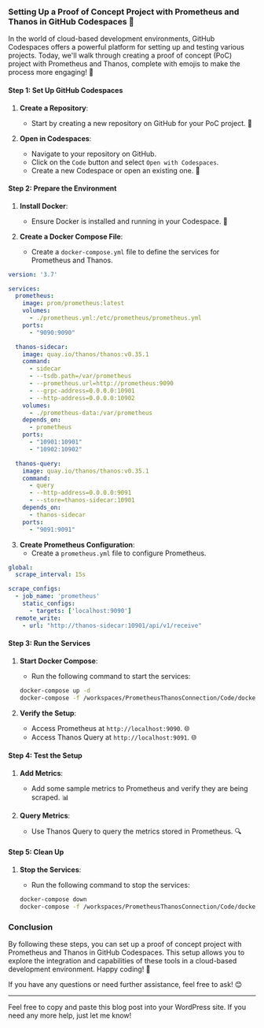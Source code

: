 ### Setting Up a Proof of Concept Project with Prometheus and Thanos in GitHub Codespaces 🚀

In the world of cloud-based development environments, GitHub Codespaces offers a powerful platform for setting up and testing various projects. Today, we'll walk through creating a proof of concept (PoC) project with Prometheus and Thanos, complete with emojis to make the process more engaging! 🌟

#### Step 1: Set Up GitHub Codespaces

1. **Create a Repository**:
   - Start by creating a new repository on GitHub for your PoC project. 📂

2. **Open in Codespaces**:
   - Navigate to your repository on GitHub.
   - Click on the `Code` button and select `Open with Codespaces`.
   - Create a new Codespace or open an existing one. 🚀

#### Step 2: Prepare the Environment

1. **Install Docker**:
   - Ensure Docker is installed and running in your Codespace. 🐳

2. **Create a Docker Compose File**:
   - Create a `docker-compose.yml` file to define the services for Prometheus and Thanos.

```yaml
version: '3.7'

services:
  prometheus:
    image: prom/prometheus:latest
    volumes:
      - ./prometheus.yml:/etc/prometheus/prometheus.yml
    ports:
      - "9090:9090"

  thanos-sidecar:
    image: quay.io/thanos/thanos:v0.35.1
    command:
      - sidecar
      - --tsdb.path=/var/prometheus
      - --prometheus.url=http://prometheus:9090
      - --grpc-address=0.0.0.0:10901
      - --http-address=0.0.0.0:10902
    volumes:
      - ./prometheus-data:/var/prometheus
    depends_on:
      - prometheus
    ports:
      - "10901:10901"
      - "10902:10902"

  thanos-query:
    image: quay.io/thanos/thanos:v0.35.1
    command:
      - query
      - --http-address=0.0.0.0:9091
      - --store=thanos-sidecar:10901
    depends_on:
      - thanos-sidecar
    ports:
      - "9091:9091"
```

3. **Create Prometheus Configuration**:
   - Create a `prometheus.yml` file to configure Prometheus.

```yaml
global:
  scrape_interval: 15s

scrape_configs:
  - job_name: 'prometheus'
    static_configs:
      - targets: ['localhost:9090']
  remote_write:
    - url: "http://thanos-sidecar:10901/api/v1/receive"
```

#### Step 3: Run the Services

1. **Start Docker Compose**:
   - Run the following command to start the services:

    ```bash
    docker-compose up -d
    docker-compose -f /workspaces/PrometheusThanosConnection/Code/docker-compose-remotewrite.yaml up -d

    ```

2. **Verify the Setup**:
   - Access Prometheus at `http://localhost:9090`. 🌐
   - Access Thanos Query at `http://localhost:9091`. 🌐

#### Step 4: Test the Setup

1. **Add Metrics**:
   - Add some sample metrics to Prometheus and verify they are being scraped. 📊

2. **Query Metrics**:
   - Use Thanos Query to query the metrics stored in Prometheus. 🔍

#### Step 5: Clean Up

1. **Stop the Services**:
   - Run the following command to stop the services:

    ```bash
    docker-compose down
    docker-compose -f /workspaces/PrometheusThanosConnection/Code/docker-compose-remotewrite.yaml down

    ```

### Conclusion

By following these steps, you can set up a proof of concept project with Prometheus and Thanos in GitHub Codespaces. This setup allows you to explore the integration and capabilities of these tools in a cloud-based development environment. Happy coding! 🎉

If you have any questions or need further assistance, feel free to ask! 😊

---

Feel free to copy and paste this blog post into your WordPress site. If you need any more help, just let me know!

